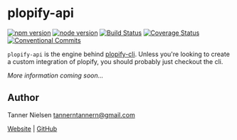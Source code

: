 # plopify-api
[![npm version](https://badgen.net/npm/v/plopify-api)](https://npmjs.com/package/plopify-api)
[![node version](https://badgen.net/npm/node/plopify-api)](https://nodejs.org)
[![Build Status](https://travis-ci.org/tannerntannern/plopify-api.svg?branch=master)](https://travis-ci.org/tannerntannern/plopify-api)
[![Coverage Status](https://coveralls.io/repos/github/tannerntannern/plopify-api/badge.svg?branch=master)](https://coveralls.io/github/tannerntannern/plopify-api?branch=master)
[![Conventional Commits](https://badgen.net/badge/Conventional%20Commits/1.0.0/yellow)](https://conventionalcommits.org)

`plopify-api` is the engine behind [plopify-cli](https://github.com/tannerntannern/plopify-cli).  Unless you're looking to create a custom integration of plopify, you should probably just checkout the cli.

_More information coming soon..._

## Author
Tanner Nielsen <tannerntannern@gmail.com>

[Website](https://tannernielsen.com) | [GitHub](https://github.com/tannerntannern) 

